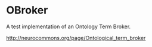 OBroker 
=======

A test implementation of an Ontology Term Broker.

http://neurocommons.org/page/Ontological_term_broker


